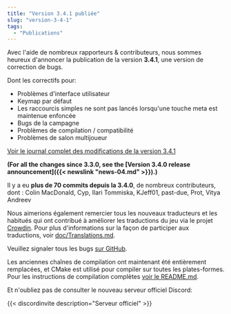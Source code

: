 ```yaml
---
title: "Version 3.4.1 publiée"
slug: "version-3-4-1"
tags:
  - "Publications"
---
```


Avec l'aide de nombreux rapporteurs & contributeurs, nous sommes heureux d'annoncer la publication de la version **3.4.1**, une version de correction de bugs.

Dont les correctifs pour:
- Problèmes d'interface utilisateur
- Keymap par défaut
- Les raccourcis simples ne sont pas lancés lorsqu'une touche meta est maintenue enfoncée
- Bugs de la campagne
- Problèmes de compilation / compatibilité
- Problèmes de salon multijoueur

[Voir le journal complet des modifications de la version 3.4.1](https://github.com/Warzone2100/warzone2100/raw/3.4.1/ChangeLog)

**(For all the changes since 3.3.0, see the [Version 3.4.0 release announcement]({{< newslink "news-04.md" >}}).)**

Il y a eu **plus de 70 commits depuis la 3.4.0**, de nombreux contributeurs, dont : Colin MacDonald, Cyp, Ilari Tommiska, KJeff01, past-due, Prot, Vitya Andreev

Nous aimerions également remercier tous les nouveaux traducteurs et les habitués qui ont contribué à améliorer les traductions du jeu via le projet [Crowdin](https://crowdin.com/project/warzone2100). Pour plus d'informations sur la façon de participer aux traductions, voir [doc/Translations.md](https://github.com/Warzone2100/warzone2100/blob/master/doc/Translations.md#how-do-i-help-translate).

Veuillez signaler tous les bugs [sur GitHub](https://github.com/Warzone2100/warzone2100/issues).

Les anciennes chaînes de compilation ont maintenant été entièrement remplacées, et CMake est utilisé pour compiler sur toutes les plates-formes. Pour les instructions de compilation complètes [voir le README.md](https://github.com/Warzone2100/warzone2100/blob/3.4.1/README.md#how-to-build).

Et n'oubliez pas de consulter le nouveau serveur officiel Discord:

{{< discordinvite description="Serveur officiel" >}}
